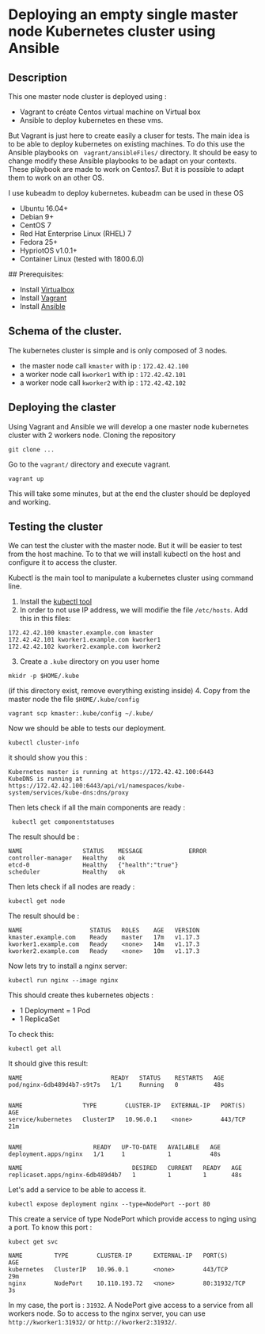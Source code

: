 # Deploying an empty single master node Kubernetes cluster using Ansible

## Description

This one master node cluster is deployed using :
* Vagrant to créate Centos virtual machine on Virtual box
* Ansible to deploy kubernetes en these vms.

But Vagrant is just here to create easily a cluser for tests. 
The main idea is to be able to deploy kubernetes on existing machines. 
To do this use the Ansible playbooks on ` vagrant/ansibleFiles/` directory.
It should be easy to change modify these Ansible playbooks to be adapt on your contexts.
These plàybook are made to work on Centos7. But it is possible to adapt them to work on an other OS.

I use kubeadm to deploy kubernetes. kubeadm can be used in these OS
* Ubuntu 16.04+
*  Debian 9+
*  CentOS 7
*  Red Hat Enterprise Linux (RHEL) 7
*  Fedora 25+
*  HypriotOS v1.0.1+
*  Container Linux (tested with 1800.6.0)

## Prerequisites:

* Install [Virtualbox](https://www.virtualbox.org/wiki/Linux_Downloads)
* Install [Vagrant](https://www.vagrantup.com/docs/installation/)
* Install [Ansible](https://docs.ansible.com/ansible/latest/installation_guide/intro_installation.html)

## Schema of the cluster.
The kubernetes cluster is simple and is only composed of 3 nodes.
* the master node call `kmaster` with ip : `172.42.42.100`
* a worker node call `kworker1` with ip : `172.42.42.101`
* a worker node call `kworker2` with ip : `172.42.42.102`
 
## Deploying the claster

Using Vagrant and Ansible we will develop a one master node kubernetes cluster with 2 workers node.
Cloning the repository
````shell script
git clone ...
````
Go to the `vagrant/` directory and execute vagrant.
```shell script
vagrant up
```
This will take some minutes, but at the end the cluster should be deployed and working.

## Testing the cluster
We can test the cluster with the master node. But it will be easier to test from the host machine.
To to that we will install kubectl on the host and configure it to access the cluster. 

Kubectl is the main tool to manipulate a kubernetes cluster using command line.

1. Install the [kubectl tool](https://kubernetes.io/fr/docs/tasks/tools/install-kubectl/#pr%c3%a9-requis)
2. In order to not use IP address, we will modifie the file `/etc/hosts`. Add this in this files: 
```shell script
172.42.42.100 kmaster.example.com kmaster
172.42.42.101 kworker1.example.com kworker1
172.42.42.102 kworker2.example.com kworker2

```
3. Create a `.kube` directory on you user home
```shell script
mkidr -p $HOME/.kube
``` 
(if this directory exist, remove everything existing inside)
4. Copy from the master node the file `$HOME/.kube/config`
```shell script
vagrant scp kmaster:.kube/config ~/.kube/
```
Now we should be able to tests our deployment. 

````shell script
kubectl cluster-info
````
it should show you this : 
```shell script
Kubernetes master is running at https://172.42.42.100:6443
KubeDNS is running at https://172.42.42.100:6443/api/v1/namespaces/kube-system/services/kube-dns:dns/proxy
```
Then lets check if all the main components are ready : 
```shell script
 kubectl get componentstatuses 
```
The result should be : 
```shell script
NAME                 STATUS    MESSAGE             ERROR
controller-manager   Healthy   ok                  
etcd-0               Healthy   {"health":"true"}   
scheduler            Healthy   ok    
```
Then lets check if all nodes are ready : 
````shell script
kubectl get node
````
The result should be : 
````shell script
NAME                   STATUS   ROLES    AGE   VERSION
kmaster.example.com    Ready    master   17m   v1.17.3
kworker1.example.com   Ready    <none>   14m   v1.17.3
kworker2.example.com   Ready    <none>   10m   v1.17.3
````
Now lets try to install a nginx server: 
```shell script
kubectl run nginx --image nginx
```
This should create thes kubernetes objects : 
* 1 Deployment 
= 1 Pod
* 1 ReplicaSet

To check this: 
```shell script
kubectl get all
```
It should give this result: 
```shell script
NAME                         READY   STATUS    RESTARTS   AGE
pod/nginx-6db489d4b7-s9t7s   1/1     Running   0          48s


NAME                 TYPE        CLUSTER-IP   EXTERNAL-IP   PORT(S)   AGE
service/kubernetes   ClusterIP   10.96.0.1    <none>        443/TCP   21m


NAME                    READY   UP-TO-DATE   AVAILABLE   AGE
deployment.apps/nginx   1/1     1            1           48s

NAME                               DESIRED   CURRENT   READY   AGE
replicaset.apps/nginx-6db489d4b7   1         1         1       48s
```
Let's add a service to be able to access it.
```shell script
kubectl expose deployment nginx --type=NodePort --port 80 
```
This create a service of type NodePort which provide access to nging using a port.
To know this port : 
```shell script
kubect get svc
```
```shell script
NAME         TYPE        CLUSTER-IP      EXTERNAL-IP   PORT(S)        AGE
kubernetes   ClusterIP   10.96.0.1       <none>        443/TCP        29m
nginx        NodePort    10.110.193.72   <none>        80:31932/TCP   3s
```
In my case, the port is : `31932`. A NodePort give access to a service from all workers node.
So to access to the nginx server, you can use `http://kworker1:31932/` or `http://kworker2:31932/`.

